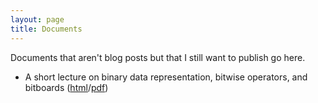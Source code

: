 ```yaml
---
layout: page
title: Documents
---
```


Documents that aren't blog posts but that I still want to publish go
here.

-   A short lecture on binary data representation, bitwise operators, and bitboards
    ([html](bitwise-bitboards.html)/[pdf](bitwise-bitboards.pdf))

